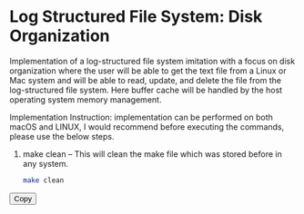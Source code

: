 # Log Structured File System: Disk Organization
Implementation of a log-structured file system imitation with a focus on disk organization where the user will be able to get the text file from a Linux or Mac system and will be able to read, update, and delete the file from the log-structured file system. Here buffer cache will be handled by the host operating system memory management.

Implementation Instruction: 
implementation can be performed on both macOS and LINUX, I would recommend before executing the commands, please use the below steps.

1. make clean – This will clean the make file which was stored before in any system.
   ```bash
   make clean

<button id="copy-button">Copy</button>
<script>
const copyButton = document.getElementById('copy-button');
const commandCodeBlock = document.querySelector('pre code');

copyButton.addEventListener('click', () => {
const commandText = commandCodeBlock.textContent.trim();
const tempTextarea = document.createElement('textarea');
tempTextarea.value = commandText;
document.body.appendChild(tempTextarea);
tempTextarea.select();
document.execCommand('copy');
document.body.removeChild(tempTextarea);
copyButton.textContent = 'Copied!';
setTimeout(() => {
copyButton.textContent = 'Copy';
}, 1500);
});
</script>
